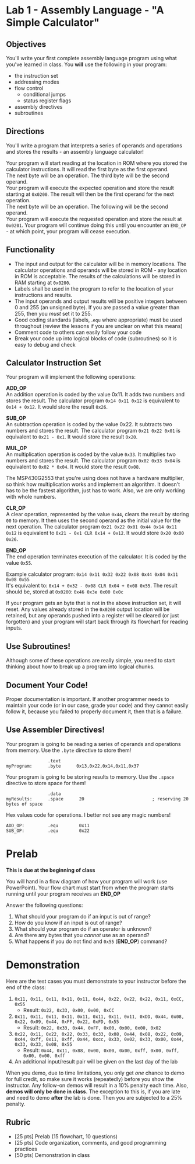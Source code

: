 # Lab 1 - Assembly Language - "A Simple Calculator"

## Objectives

You'll write your first complete assembly language program using what you've
learned in class.  You **will** use the following in your program:

- the instruction set
- addressing modes
- flow control
  - conditional jumps
  - status register flags
- assembly directives
- subroutines

## Directions

You'll write a program that interprets a series of operands and operations and
stores the results - an assembly language calculator!

Your program will start reading at the location in ROM where you stored the
calculator instructions.  It will read the first byte as the first operand.  
The next byte will be an operation.  The third byte will be the second operand.  
Your program will execute the expected operation and store the result starting
at `0x0200`.  The result will then be the first operand for the next operation.  
The next byte will be an operation.  The following will be the second operand.  
Your program will execute the requested operation and store the result at `0x0201`.
Your program will continue doing this until you encounter an `END_OP` - at which
point, your program will cease execution.

## Functionality

- The input and output for the calculator will be in memory locations.  The
calculator operations and operands will be stored in ROM - any location in ROM
is acceptable.  The results of the calculations will be stored in RAM starting
at `0x0200`.  
- Labels shall be used in the program to refer to the location of your instructions
and results.
- The input operands and output results will be positive integers between 0
and 255 (an unsigned byte). If you are passed a value greater than 255, then
you *must* set it to 255.
- Good coding standards (labels, .`equ` where appropriate) must be used throughout
(review the lessons if you are unclear on what this means)
- Comment code to others can easily follow your code
- Break your code up into logical blocks of code (subroutines) so it is easy to
debug and check

## Calculator Instruction Set

Your program will implement the following operations:

**ADD_OP**  
An addition operation is coded by the value 0x11.  It adds two numbers and
stores the result. The calculator program `0x14 0x11 0x12` is equivalent to
`0x14 + 0x12`.  It would store the result `0x26`.

**SUB_OP**  
An subtraction operation is coded by the value 0x22.  It subtracts two numbers
and stores the result. The calculator program `0x21 0x22 0x01` is equivalent to
`0x21 - 0x1`.  It would store the result `0x20`.

**MUL_OP**  
An multiplication operation is coded by the value `0x33`.  It multiplies two
numbers and stores the result. The calculator program `0x02 0x33 0x04` is
equivalent to `0x02 * 0x04`.  It would store the result `0x08`.

The MSP430G2553 that you're using does not have a hardware multiplier, so think
how multiplication works and implement an algorithm. It doesn't has to be the
fastest algorithm, just has to work. Also, we are only working with whole
numbers.

**CLR_OP**  
A clear operation, represented by the value `0x44`, clears the result by storing
`00` to memory.  It then uses the second operand as the initial value for the
next operation. The calculator program `0x21 0x22 0x01 0x44 0x14 0x11 0x12` is
equivalent to `0x21 - 0x1 CLR 0x14 + 0x12`.  It would store `0x20 0x00 0x26`.

**END_OP**  
The end operation terminates execution of the calculator.  It is coded by the
value `0x55`.

Example calculator program: `0x14 0x11 0x32 0x22 0x08 0x44 0x04 0x11 0x08 0x55`  
It's equivalent to: `0x14 + 0x32 - 0x08 CLR 0x04 + 0x08 0x55`. The result should
be, stored at `0x0200`: `0x46 0x3e 0x00 0x0c`

If your program gets an byte that is not in the above instruction set, it will reset.
Any values already stored in the `0x0200` output location will be retained, but
any operands pushed into a register will be cleared (or just forgotten) and your
program will start back through its flowchart for reading inputs.

## Use Subroutines!

Although some of these operations are really simple, you need to start thinking
about how to break up a program into logical chunks.

## Document Your Code!

Proper documentation is important. If another programmer needs to maintain your
code (or in our case, grade your code) and they cannot easily follow it, because
you failed to properly document it, then that is a failure.

## Use Assembler Directives!

Your program is going to be reading a series of operands and operations from memory.  Use the `.byte` directive to store them!

```
                .text
myProgram:      .byte      0x13,0x22,0x14,0x11,0x37
```

Your program is going to be storing results to memory.  Use the `.space` directive to store space for them!

```
                .data
myResults:      .space      20                          ; reserving 20 bytes of space
```

Hex values code for operations.  I better not see any magic numbers!
```
ADD_OP:         .equ        0x11
SUB_OP:         .equ        0x22
```

# Prelab

**This is due at the beginning of class**

You will hand in a flow diagram of how your program will work (use PowerPoint).
Your flow chart must start from when the program starts running until your program
receives an **END_OP**

Answer the following questions:

1. What should your program do if an input is out of range?
1. How do you know if an input is out of range?
1. What should your program do if an operator is unknown?
1. Are there any bytes that you *cannot* use as an operand?
1. What happens if you do not find and `0x55` (**END_OP**) command?

# Demonstration

Here are the test cases you must demonstrate to your instructor before the end
of the class:

1. `0x11, 0x11, 0x11, 0x11, 0x11, 0x44, 0x22, 0x22, 0x22, 0x11, 0xCC, 0x55`
    - Result: `0x22, 0x33, 0x00, 0x00, 0xCC`
2. `0x11, 0x11, 0x11, 0x11, 0x11, 0x11, 0x11, 0x11, 0xDD, 0x44, 0x08, 0x22, 0x09, 0x44, 0xFF, 0x22, 0xFD, 0x55`
    - Result: `0x22, 0x33, 0x44, 0xFF, 0x00, 0x00, 0x00, 0x02`
3. `0x22, 0x11, 0x22, 0x22, 0x33, 0x33, 0x08, 0x44, 0x08, 0x22, 0x09, 0x44, 0xff, 0x11, 0xff, 0x44, 0xcc, 0x33, 0x02, 0x33, 0x00, 0x44, 0x33, 0x33, 0x08, 0x55`
    - Result: `0x44, 0x11, 0x88, 0x00, 0x00, 0x00, 0xff, 0x00, 0xff, 0x00, 0x00, 0xff`
4. An additional input/result pair will be given on the last day of the lab

When you demo, due to time limitations, you only get *one* chance to demo for full
credit, so make sure it works (repeatedly) before you show the instructor. Any
follow-on demos will result in a 10% penalty each time. Also, **demos will only
be done in class.** The exception to this is, if you are late and need to demo
**after** the lab is done. Then you are subjected to a 25% penalty.

## Rubric

- [25 pts] Prelab (15 flowchart, 10 questions)
- [25 pts] Code organization, comments, and good programming practices
- [50 pts] Demonstration in class

